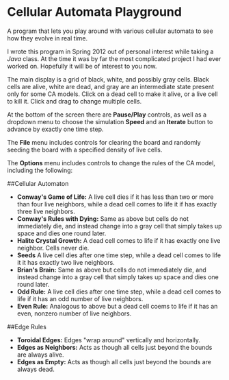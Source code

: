 # Cellular Automata Playground

A program that lets you play around with various cellular automata to see how they evolve in real time.

I wrote this program in Spring 2012 out of personal interest while taking a _Java_ class. At the time it was by far the most complicated project I had ever worked on. Hopefully it will be of interest to you now.

The main display is a grid of black, white, and possibly gray cells. Black cells are alive, white are dead, and gray are an intermediate state present only for some CA models. Click on a dead cell to make it alive, or a live cell to kill it. Click and drag to change multiple cells.

At the bottom of the screen there are **Pause/Play** controls, as well as a dropdown menu to choose the simulation **Speed** and an **Iterate** button to advance by exactly one time step.

The **File** menu includes controls for clearing the board and randomly seeding the board with a specified density of live cells.

The **Options** menu includes controls to change the rules of the CA model, including the following:

##Cellular Automaton

* **Conway's Game of Life:** A live cell dies if it has less than two or more than four live neighbors, while a dead cell comes to life it if has exactly three live neighbors.
* **Conway's Rules with Dying:** Same as above but cells do not immediately die, and instead change into a gray cell that simply takes up space and dies one round later.
* **Halite Crystal Growth:** A dead cell comes to life if it has exactly one live neighbor. Cells never die.
* **Seeds** A live cell dies after one time step, while a dead cell comes to life it it has exactly two live neighbors.
* **Brian's Brain:** Same as above but cells do not immediately die, and instead change into a gray cell that simply takes up space and dies one round later.
* **Odd Rule:** A live cell dies after one time step, while a dead cell comes to life if it has an odd number of live neighbors.
* **Even Rule:** Analogous to above but a dead cell coems to life if it has an even, nonzero number of live neighbors.

##Edge Rules

* **Toroidal Edges:** Edges "wrap around" vertically and horizontally.
* **Edges as Neighbors:** Acts as though all cells just beyond the bounds are always alive.
* **Edges as Empty:** Acts as though all cells just beyond the bounds are always dead.
